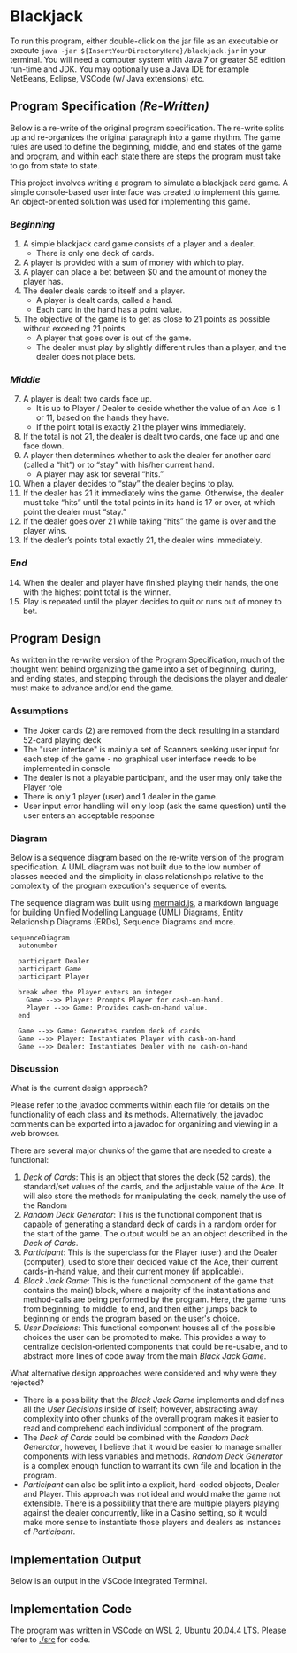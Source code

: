 # Blackjack

To run this program, either double-click on the jar file as an executable or execute `java -jar ${InsertYourDirectoryHere}/blackjack.jar` in your terminal. You will need a computer system with Java 7 or greater SE edition run-time and JDK. You may optionally use a Java IDE for example NetBeans, Eclipse, VSCode (w/ Java extensions) etc.

## Program Specification _(Re-Written)_

Below is a re-write of the original program specification. The re-write splits up and re-organizes the original paragraph into a game rhythm. The game rules are used to define the beginning, middle, and end states of the game and program, and within each state there are steps the program must take to go from state to state.

This project involves writing a program to simulate a blackjack card game. A simple console-based user interface was created to implement this game. An object-oriented solution was used for implementing this game.

### _Beginning_

1. A simple blackjack card game consists of a player and a dealer.
   - There is only one deck of cards.
2. A player is provided with a sum of money with which to play.
3. A player can place a bet between $0 and the amount of money the player has.
4. The dealer deals cards to itself and a player.
   - A player is dealt cards, called a hand.
   - Each card in the hand has a point value.
5. The objective of the game is to get as close to 21 points as possible without exceeding 21 points.
   - A player that goes over is out of the game.
   - The dealer must play by slightly different rules than a player, and the dealer does not place bets.

### _Middle_

7. A player is dealt two cards face up.
   - It is up to Player / Dealer to decide whether the value of an Ace is 1 or 11, based on the hands they have.
   - If the point total is exactly 21 the player wins immediately.
8. If the total is not 21, the dealer is dealt two cards, one face up and one face down.
9. A player then determines whether to ask the dealer for another card (called a “hit”) or to “stay” with his/her current hand.
   - A player may ask for several “hits.”
10. When a player decides to “stay” the dealer begins to play.
11. If the dealer has 21 it immediately wins the game. Otherwise, the dealer must take “hits” until the total points in its hand is 17 or over, at which point the dealer must “stay.”
12. If the dealer goes over 21 while taking “hits” the game is over and the player wins.
13. If the dealer’s points total exactly 21, the dealer wins immediately.

### _End_

14. When the dealer and player have finished playing their hands, the one with the highest point total is the winner.
15. Play is repeated until the player decides to quit or runs out of money to bet.

## Program Design

As written in the re-write version of the Program Specification, much of the thought went behind organizing the game into a set of beginning, during, and ending states, and stepping through the decisions the player and dealer must make to advance and/or end the game.

### Assumptions

- The Joker cards (2) are removed from the deck resulting in a standard 52-card playing deck
- The "user interface" is mainly a set of Scanners seeking user input for each step of the game - no graphical user interface needs to be implemented in console
- The dealer is not a playable participant, and the user may only take the Player role
- There is only 1 player (user) and 1 dealer in the game.
- User input error handling will only loop (ask the same question) until the user enters an acceptable response

### Diagram

Below is a sequence diagram based on the re-write version of the program specification. A UML diagram was not built due to the low number of classes needed and the simplicity in class relationships relative to the complexity of the program execution's sequence of events.

The sequence diagram was built using [mermaid.js](https://mermaid-js.github.io/mermaid/#/), a markdown language for building Unified Modelling Language (UML) Diagrams, Entity Relationship Diagrams (ERDs), Sequence Diagrams and more.

```mermaid
sequenceDiagram
  autonumber

  participant Dealer
  participant Game
  participant Player

  break when the Player enters an integer
    Game -->> Player: Prompts Player for cash-on-hand.
    Player -->> Game: Provides cash-on-hand value.
  end

  Game -->> Game: Generates random deck of cards
  Game -->> Player: Instantiates Player with cash-on-hand
  Game -->> Dealer: Instantiates Dealer with no cash-on-hand

```

### Discussion

What is the current design approach?

Please refer to the javadoc comments within each file for details on the functionality of each class and its methods. Alternatively, the javadoc comments can be exported into a javadoc for organizing and viewing in a web browser.

There are several major chunks of the game that are needed to create a functional:

1. _Deck of Cards_: This is an object that stores the deck (52 cards), the standard/set values of the cards, and the adjustable value of the Ace. It will also store the methods for manipulating the deck, namely the use of the Random
2. _Random Deck Generator_: This is the functional component that is capable of generating a standard deck of cards in a random order for the start of the game. The output would be an an object described in the _Deck of Cards_.
3. _Participant_: This is the superclass for the Player (user) and the Dealer (computer), used to store their decided value of the Ace, their current cards-in-hand value, and their current money (if applicable).
4. _Black Jack Game_: This is the functional component of the game that contains the main() block, where a majority of the instantiations and method-calls are being performed by the program. Here, the game runs from beginning, to middle, to end, and then either jumps back to beginning or ends the program based on the user's choice.
5. _User Decisions_: This functional component houses all of the possible choices the user can be prompted to make. This provides a way to centralize decision-oriented components that could be re-usable, and to abstract more lines of code away from the main _Black Jack Game_.

What alternative design approaches were considered and why were they rejected?

- There is a possibility that the _Black Jack Game_ implements and defines all the _User Decisions_ inside of itself; however, abstracting away complexity into other chunks of the overall program makes it easier to read and comprehend each individual component of the program.
- The _Deck of Cards_ could be combined with the _Random Deck Generator_, however, I believe that it would be easier to manage smaller components with less variables and methods. _Random Deck Generator_ is a complex enough function to warrant its own file and location in the program.
- _Participant_ can also be split into a explicit, hard-coded objects, Dealer and Player. This approach was not ideal and would make the game not extensible. There is a possibility that there are multiple players playing against the dealer concurrently, like in a Casino setting, so it would make more sense to instantiate those players and dealers as instances of _Participant_.

## Implementation Output

Below is an output in the VSCode Integrated Terminal.

## Implementation Code

The program was written in VSCode on WSL 2, Ubuntu 20.04.4 LTS. Please refer to [./src](./src) for code.
